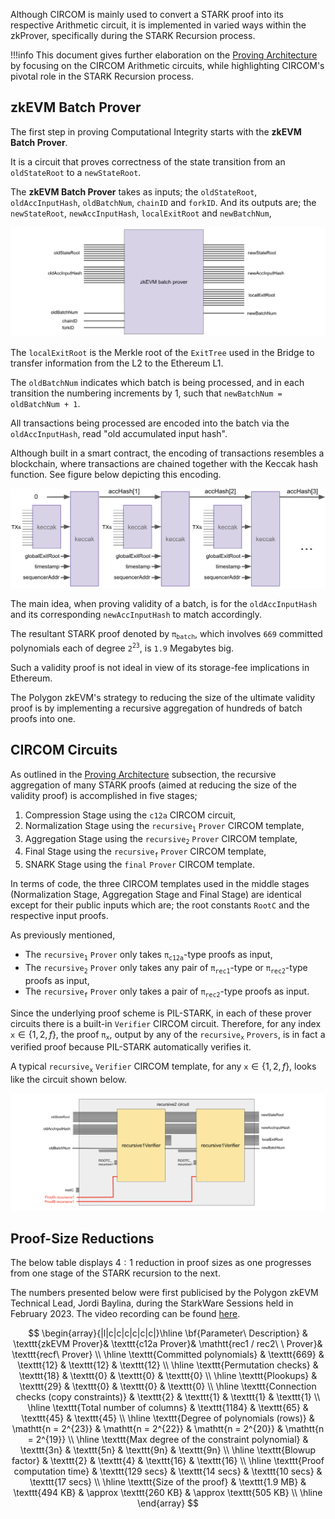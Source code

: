 Although CIRCOM is mainly used to convert a STARK proof into its respective Arithmetic circuit, it is implemented in varied ways within the zkProver, specifically during the STARK Recursion process.

!!!info
    This document gives further elaboration on the [Proving Architecture](proving-architecture.md) by focusing on the CIRCOM Arithmetic circuits, while highlighting CIRCOM's pivotal role in the STARK Recursion process.

## zkEVM Batch Prover

The first step in proving Computational Integrity starts with the **zkEVM Batch Prover**.

It is a circuit that proves correctness of the state transition from an `oldStateRoot` to a `newStateRoot`.

The **zkEVM Batch Prover** takes as inputs; the `oldStateRoot`, `oldAccInputHash`, `oldBatchNum`, `chainID` and `forkID`. And its outputs are; the `newStateRoot`, `newAccInputHash`, `localExitRoot` and `newBatchNum`,

![zkEVM Batch Prover](../../../../img/zkEVM/04circom-batch-prover.png)

The `localExitRoot` is the Merkle root of the `ExitTree` used in the Bridge to transfer information from the L2 to the Ethereum L1.

The `oldBatchNum` indicates which batch is being processed, and in each transition the numbering increments by $1$, such that `newBatchNum = oldBatchNum + 1`.

All transactions being processed are encoded into the batch via the `oldAccInputHash`, read "old accumulated input hash".

Although built in a smart contract, the encoding of transactions resembles a blockchain, where transactions are chained together with the Keccak hash function. See figure below depicting this encoding.

![Transactions chained into a batch](../../../../img/zkEVM/05circom-forming-batch.png)

The main idea, when proving validity of a batch, is for the `oldAccInputHash` and its corresponding `newAccInputHash` to match accordingly.

The resultant STARK proof denoted by $\mathtt{\pi_{batch}}$, which involves $\mathtt{669}$ committed polynomials each of degree $\mathtt{2^{23}}$, is $\mathtt{1.9}$ Megabytes big.

Such a validity proof is not ideal in view of its storage-fee implications in Ethereum.

The Polygon zkEVM's strategy to reducing the size of the ultimate validity proof is by implementing a recursive aggregation of hundreds of batch proofs into one.

## CIRCOM Circuits

As outlined in the [Proving Architecture](proving-architecture.md) subsection, the recursive aggregation of many STARK proofs (aimed at reducing the size of the validity proof) is accomplished in five stages;

1. Compression Stage using the `c12a` CIRCOM circuit,
2. Normalization Stage using the $\mathtt{recursive_1}\ \mathtt{Prover}$ CIRCOM template,
3. Aggregation Stage using the $\mathtt{recursive_2}\ \mathtt{Prover}$ CIRCOM template,
4. Final Stage using the $\mathtt{recursive_f}\ \mathtt{Prover}$ CIRCOM template,
5. SNARK Stage using the $\mathtt{final}\ \mathtt{Prover}$ CIRCOM template.

In terms of code, the three CIRCOM templates used in the middle stages (Normalization Stage, Aggregation Stage and Final Stage) are identical except for their public inputs which are; the root constants `RootC` and the respective input proofs.

As previously mentioned,

- The $\mathtt{recursive_1}\ \mathtt{Prover}$ only takes $\mathtt{\pi_{\texttt{c12a}}}$-type proofs as input,
- The $\mathtt{recursive_2}\ \mathtt{Prover}$ only takes any pair of $\mathtt{\pi_{\texttt{rec1}}}$-type or $\mathtt{\pi_{\texttt{rec2}}}$-type proofs as input,
- The $\mathtt{recursive_f}\ \mathtt{Prover}$ only takes a pair of $\mathtt{\pi_{\texttt{rec2}}}$-type proofs as input.

Since the underlying proof scheme is PIL-STARK, in each of these prover circuits there is a built-in $\mathtt{Verifier}$ CIRCOM circuit. Therefore, for any index $\mathtt{x} \in \{1,2,f\}$, the proof $\mathtt{\pi_{x}}$, output by any of the $\mathtt{recursive_x}\ \mathtt{Provers}$, is in fact a verified proof because PIL-STARK automatically verifies it.

A typical $\mathtt{recursive_x}\ \mathtt{Verifier}$ CIRCOM template, for any $\texttt{x} \in \{1, 2, f\}$, looks like the circuit shown below.

![Figure _ : Typical $\mathtt{recursive_1}\ \mathtt{Prover}$ CIRCOM template](../../../../img/zkEVM/06circom-typical-recursive-prover.png)

## Proof-Size Reductions

The below table displays $\text{4}:\text{1}$ reduction in proof sizes as one progresses from one stage of the STARK recursion to the next.

The numbers presented below were first publicised by the Polygon zkEVM Technical Lead, Jordi Baylina, during the StarkWare Sessions held in February 2023. The video recording can be found [here](https://www.youtube.com/watch?v=ZwG3UI_iDAs).

$$
\begin{array}{|l|c|c|c|c|c|c|}\hline
\bf{Parameter\ Description} & \texttt{zkEVM Prover}& \texttt{c12a Prover}& \mathtt{rec1 / rec2\ \ Prover}& \texttt{recf\ Prover} \\ \hline
\texttt{Committed polynomials} & \texttt{669} & \texttt{12} & \texttt{12} & \texttt{12}  \\ \hline
\texttt{Permutation checks} & \texttt{18} & \texttt{0} & \texttt{0} & \texttt{0}  \\ \hline
\texttt{Plookups} & \texttt{29} & \texttt{0} & \texttt{0} & \texttt{0}  \\ \hline
\texttt{Connection checks (copy constraints)} & \texttt{2} & \texttt{1} & \texttt{1} & \texttt{1}  \\ \hline
\texttt{Total number of columns} & \texttt{1184} & \texttt{65} & \texttt{45} & \texttt{45}  \\ \hline
\texttt{Degree of polynomials (rows)} & \mathtt{n = 2^{23}} & \mathtt{n = 2^{22}} & \mathtt{n = 2^{20}} & \mathtt{n = 2^{19}}  \\ \hline
\texttt{Max degree of the constraint polynomial} & \texttt{3n} & \texttt{5n} & \texttt{9n} & \texttt{9n}  \\ \hline
\texttt{Blowup factor} & \texttt{2} & \texttt{4} & \texttt{16} & \texttt{16}  \\ \hline
\texttt{Proof computation time} & \texttt{129 secs} & \texttt{14 secs} & \texttt{10 secs} & \texttt{17 secs}  \\ \hline
\texttt{Size of the proof} & \texttt{1.9 MB} & \texttt{494 KB} & \approx \texttt{260 KB} & \approx \texttt{505 KB}  \\ \hline
\end{array}
$$
